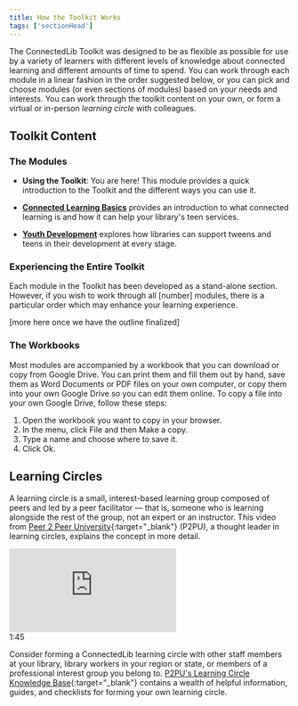 ```yaml
---
title: How the Toolkit Works
tags: ['sectionHead']
---
```



The ConnectedLib Toolkit was designed to be as flexible as possible for use by a variety of learners with different levels of knowledge about connected learning and different amounts of time to spend. You can work through each module in a linear fashion in the order suggested below, or you can pick and choose modules (or even sections of modules) based on your needs and interests. You can work through the toolkit content on your own, or form a virtual or in-person *learning circle* with colleagues. 

## Toolkit Content

### The Modules

* **Using the Toolkit**: You are here! This module provides a quick introduction to the Toolkit and the different ways you can use it.

* **[Connected Learning Basics](/basics/)** provides an introduction to what connected learning is and how it can help your library's teen services. 

* **[Youth Development](/youth-development/)** explores how libraries can support tweens and teens in their development at every stage.

### Experiencing the Entire Toolkit

Each module in the Toolkit has been developed as a stand-alone section. However, if you wish to work through all [number] modules, there is a particular order which may enhance your learning experience. 

[more here once we have the outline finalized]

### The Workbooks

Most modules are accompanied by a workbook that you can download or copy from Google Drive. You can print them and fill them out by hand, save them as Word Documents or PDF files on your own computer, or copy them into your own Google Drive so you can edit them online. To copy a file into your own Google Drive, follow these steps:

1. Open the workbook you want to copy in your browser.
2. In the menu, click File and then Make a copy.
3. Type a name and choose where to save it.
4. Click Ok.

## Learning Circles

A learning circle is a small, interest-based learning group composed of peers and led by a peer facilitator — that is, someone who is learning alongside the rest of the group, not an expert or an instructor. This video from [Peer 2 Peer University](https://www.p2pu.org/){:target="_blank"} (P2PU), a thought leader in learning circles, explains the concept in more detail. 

<iframe src="https://www.youtube.com/embed/s8w9IKiuyys" frameborder="0" allow="autoplay; encrypted-media" allowfullscreen></iframe>
<div class="videotime" style="float:none;">1:45</div>

Consider forming a ConnectedLib learning circle with other staff members at your library, library workers in your region or state, or members of a professional interest group you belong to. [P2PU's Learning Circle Knowledge Base](https://docs.p2pu.org/){:target="_blank"} contains a wealth of helpful information, guides, and checklists for forming your own learning circle. 

